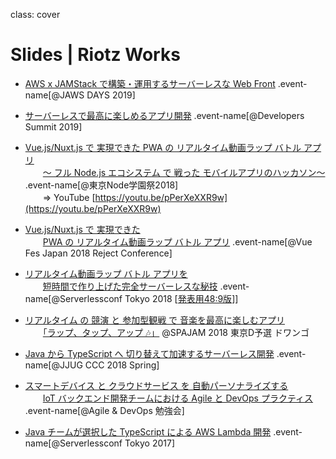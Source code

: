 class: cover
# Slides | Riotz Works

- [AWS x JAMStack で構築・運用するサーバーレスな Web Front](?2019-jaws-days) .event-name[@JAWS DAYS 2019]

- [サーバーレスで最高に楽しめるアプリ開発](?2019-devsumi) .event-name[@Developers Summit 2019]

- [Vue.js/Nuxt.js で 実現できた PWA の リアルタイム動画ラップ バトル アプリ](?2018-nodefest)  
  　　[～ フル Node.js エコシステム で 戦った モバイルアプリのハッカソン～](?2018-nodefest) .event-name[@東京Node学園祭2018]  
  　　⇒ YouTube [https://youtu.be/pPerXeXXR9w](https://youtu.be/pPerXeXXR9w)

- [Vue.js/Nuxt.js で 実現できた](?2018-vue-fes-reject-con)  
  　　[PWA の リアルタイム動画ラップ バトル アプリ](?2018-vue-fes-reject-con) .event-name[@Vue Fes Japan 2018 Reject Conference]

- [リアルタイム動画ラップ バトル アプリを](?2018-serverless-conf)  
  　　[短時間で作り上げた完全サーバーレスな秘技](?2018-serverless-conf) .event-name[@Serverlessconf Tokyo 2018 [[発表用48:9版](serverlessconf-tokyo-2018.html)]]

- [リアルタイム の 競演 と 参加型観戦 で 音楽を最高に楽しむアプリ](?2018-spajam-qualification)  
  　　[「ラップ、タップ、アップ 🎶」](?2018-spajam-qualification) @SPAJAM 2018 東京D予選 ドワンゴ

- [Java から TypeScript へ 切り替えて加速するサーバーレス開発](?2018-jjug-ccc-spring) .event-name[@JJUG CCC 2018 Spring]

- [スマートデバイス と クラウドサービス を 自動パーソナライズする](?2018-agile-and-devopts-study)  
  　　[IoT バックエンド開発チームにおける Agile と DevOps プラクティス](?2018-agile-and-devopts-study) .event-name[@Agile & DevOps 勉強会]

- [Java チームが選択した TypeScript による AWS Lambda 開発](?2017-serverless-conf) .event-name[@Serverlessconf Tokyo 2017]
